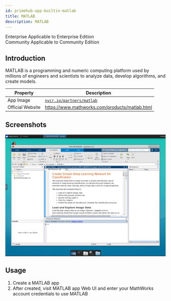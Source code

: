 ```yaml
---
id: primehub-app-builtin-matlab
title: MATLAB
description: MATLAB
---
```

<div class="label-sect">
  <div class="ee-only tooltip">Enterprise
    <span class="tooltiptext">Applicable to Enterprise Edition</span>
  </div>
  <div class="ce-only tooltip">Community
    <span class="tooltiptext">Applicable to Community Edition</span>
  </div>
</div>

## Introduction

MATLAB is a programming and numeric computing platform used by millions of engineers and scientists to analyze data, develop algorithms, and create models.

Property    | Description
------------|------
App Image | [`nvcr.io/partners/matlab`](https://ngc.nvidia.com/catalog/containers/partners:matlab)
Official Website  | https://www.mathworks.com/products/matlab.html

## Screenshots

![](assets/primehub-app-builtin-matlab.png)

## Usage

1. Create a MATLAB app
1. After created, visit MATLAB app Web UI and enter your MathWorks account credentials to use MATLAB
